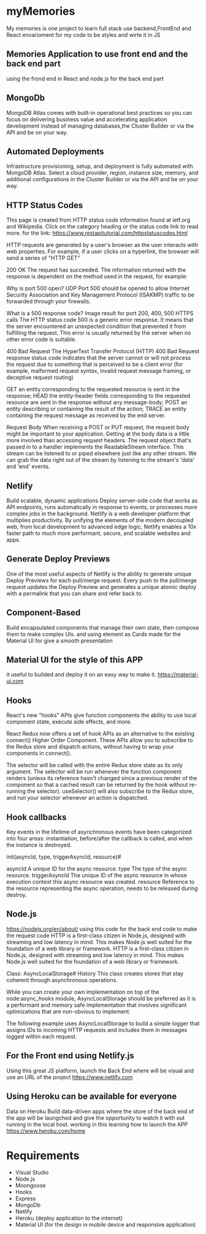 # myMemories
My memories is one project to learn full stack use backend,FrontEnd and React envarioment for my code to be styles and wirte it in JS 


## Memories Application to use front end and the back end part
using the frond end in React and node.js for the back end part

## MongoDb
MongoDB Atlas comes with built-in operational best practices so you can focus on delivering business value and accelerating application development instead of managing databases,the Cluster Builder or via the API and be on your way.

## Automated Deployments
Infrastructure provisioning, setup, and deployment is fully automated with MongoDB Atlas. Select a cloud provider, region, instance size, memory, and additional configurations in the Cluster Builder or via the API and be on your way.

## HTTP Status Codes
This page is created from HTTP status code information found at ietf.org and Wikipedia. 
Click on the category heading or the status code link to read more.
for the link: https://www.restapitutorial.com/httpstatuscodes.html

HTTP requests are generated by a user's browser as the user interacts with web properties. For example, if a user clicks on a hyperlink, the browser will send a series of "HTTP GET"

 200 OK
The request has succeeded. The information returned with the response is dependent on the method used in the request, for example:

Why is port 500 open?
UDP Port 500 should be opened to allow Internet Security Association and Key Management Protocol (ISAKMP) traffic to be forwarded through your firewalls.

What is a 500 response code?
Image result for port 200, 400, 500 HTTPS calls
The HTTP status code 500 is a generic error response. It means that the server encountered an unexpected condition that prevented it from fulfilling the request. This error is usually returned by the server when no other error code is suitable.

400 Bad Request
The HyperText Transfer Protocol (HTTP) 400 Bad Request response status code indicates that the server cannot or will not process the request due to something that is perceived to be a client error (for example, malformed request syntax, invalid request message framing, or deceptive request routing)

GET an entity corresponding to the requested resource is sent in the response;
HEAD the entity-header fields corresponding to the requested resource are sent in the response without any message-body;
POST an entity describing or containing the result of the action;
TRACE an entity containing the request message as received by the end server.

Request Body
When receiving a POST or PUT request, the request body might be important to your application. Getting at the body data is a little more involved than accessing request headers. The request object that's passed in to a handler implements the ReadableStream interface. This stream can be listened to or piped elsewhere just like any other stream. We can grab the data right out of the stream by listening to the stream's 'data' and 'end' events.


## Netlify
Build scalable,
dynamic applications
Deploy server-side code that works as API endpoints, runs automatically in response to events, or processes more complex jobs in the background.
Netlify is a web developer platform that multiplies productivity. By unifying the elements of the modern decoupled web, from local development to advanced edge logic, Netlify enables a 10x faster path to much more performant, secure, and scalable websites and apps.

## Generate Deploy Previews
One of the most useful aspects of Netlify is the ability to generate unique Deploy Previews for each pull/merge request. Every push to the pull/merge request updates the Deploy Preview and generates a unique atomic deploy with a permalink that you can share and refer back to.


## Component-Based

Build encapsulated components that manage their own state, then compose them to make complex UIs.
and using element as Cards made for the Material UI for give a smooth presentation

## Material UI for the style of this APP

it useful to builded and deploy it on an easy way to make it.
https://material-ui.com

## Hooks 
React's new "hooks" APIs give function components the ability to use local component state, execute side effects, and more.

React Redux now offers a set of hook APIs as an alternative to the existing connect() Higher Order Component. These APIs allow you to subscribe to the Redux store and dispatch actions, without having to wrap your components in connect().

 The selector will be called with the entire Redux store state as its only argument. The selector will be run whenever the function component renders (unless its reference hasn't changed since a previous render of the component so that a cached result can be returned by the hook without re-running the selector). useSelector() will also subscribe to the Redux store, and run your selector whenever an action is dispatched.
 
 ## Hook callbacks

Key events in the lifetime of asynchronous events have been categorized into four areas: instantiation, before/after the callback is called, and when the instance is destroyed.

init(asyncId, type, triggerAsyncId, resource)#

asyncId <number> A unique ID for the async resource.
type <string> The type of the async resource.
triggerAsyncId <number> The unique ID of the async resource in whose execution context this async resource was created.
resource <Object> Reference to the resource representing the async operation, needs to be released during destroy.
 
 ## Node.js 
 https://nodejs.org/en/about/
 using this code for the back end code to make the request code
 HTTP is a first-class citizen in Node.js, designed with streaming and low latency in mind. This makes Node.js well suited for the foundation of a web library or framework.
 HTTP is a first-class citizen in Node.js, designed with streaming and low latency in mind. This makes Node.js well suited for the foundation of a web library or framework.
 
 Class: AsyncLocalStorage#
History
This class creates stores that stay coherent through asynchronous operations.

While you can create your own implementation on top of the node:async_hooks module, AsyncLocalStorage should be preferred as it is a performant and memory safe implementation that involves significant optimizations that are non-obvious to implement.

The following example uses AsyncLocalStorage to build a simple logger that assigns IDs to incoming HTTP requests and includes them in messages logged within each request.
 
 
## For the Front end using Netlify.js
Using this great JS platform, launch the Back End where will be visual and use an URL of the project
https://www.netlify.com

## Using Heroku can be available for everyone
Data on Heroku
Build data-driven apps where the store of the back end of the app will be laungched and give the opportunity to watch it with out running in the local host. working in this learning how to launch the APP
https://www.heroku.com/home

# Requirements
* Visual Studio
* Node.js
* Moongoose
* Hooks
* Express
* MongoDb
* Netlify
* Heroku (deploy application to the internet)
* Material UI (for the design in mobile device and responsive application)
